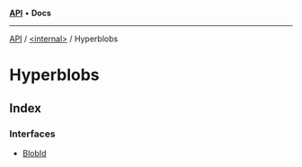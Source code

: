 [**API**](../../../README.md) • **Docs**

***

[API](../../../README.md) / [\<internal\>](../../README.md) / Hyperblobs

# Hyperblobs

## Index

### Interfaces

- [BlobId](interfaces/BlobId.md)
